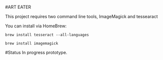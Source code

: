#ART EATER

This project requires two command line tools, ImageMagick and tessearact

You can install via HomeBrew:

```brew install tesseract --all-languages```

```brew install imagemagick```


#Status
In progress prototype.